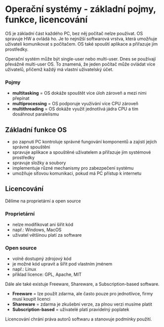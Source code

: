 # Operační systémy - základní pojmy, funkce, licencování
OS je základní část každého PC, bez něj počítač nelze používat. OS spravuje HW a ovládá ho. Je to nejnižší softwarová vrstva, která umožňuje uživateli komunikovat s počítačem. OS také spouští aplikace a přiřazuje jim prostředky.

Operační systém může být single-user nebo multi-user. Dnes se používají převážně multi-user OS. To znamená, že jeden počítač může ovládat více uživatelů, přičemž každý má vlastní uživatelský účet.

### Pojmy
- **multitasking** = OS dokáže spouštět více úloh zároveň a mezi nimi přepínat
- **multiprocessing** = OS podporuje využívání více CPU zároveň
- **multithreading** = OS dokáže využít jednotlivá jádra CPU a tím dosáhnout paralelismu

## Základní funkce OS
- po zapnutí PC kontroluje správné fungování komponentů a zajistí jejich správné spouštění
- spravuje aplikace a spouštěné uživatelem a přiřazuje jim systémové prostředky
- spravuje složky a soubory
- implementuje různé mechanismy pro zabezpečení systému
- umožňuje síťovou komunikaci, pokud má PC přístup k internetu

## Licencování
Dělíme na proprietární a open source

### Proprietární
- nelze modifikovat ani šířit kód
- např.: Windows, MacOS
- uživatel většinou platí za software

### Open source
- volně dostupný zdrojový kód
- je možné kód upravit a šířit pod vlastním jménem
- např.: Linux
- příklad licence: GPL, Apache, MIT

Dále ale také existuje Freeware, Shareware, a Subscription-based software.

- **Freeware** = lze použít zdarma, ale často pouze pro jednotlivce, firmy musí koupit licenci
- **Shareware** = zdarma je zkušební verze, za plnou verzi musíme platit
- **Subscription-based** = uživatelé platí pravidelný poplatek

Licencování chrání práva autorů softwaru a stanovuje podmínky použití.